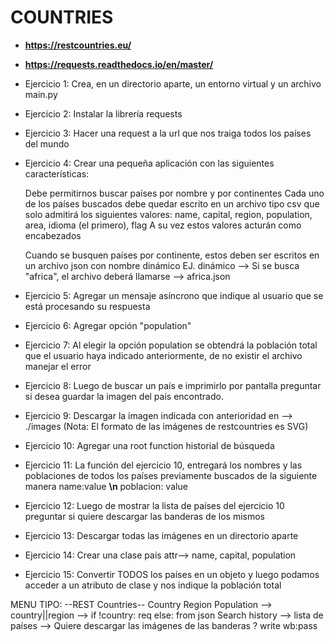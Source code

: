 # COUNTRIES
* **https://restcountries.eu/**
* **https://requests.readthedocs.io/en/master/**

* Ejercicio 1: Crea, en un directorio aparte, un entorno virtual y un archivo main.py
* Ejercicio 2: Instalar la librería requests
* Ejercicio 3: Hacer una request a la url que nos traiga todos los países del mundo
* Ejercicio 4: Crear una pequeña aplicación con las siguientes características:
	
	Debe permitirnos buscar países por nombre y por continentes
	Cada uno de los países buscados debe quedar escrito en un archivo tipo csv que solo admitirá los siguientes valores:
		name, capital, region, population, area, idioma (el primero), flag
		A su vez estos valores acturán como encabezados
	
	Cuando se busquen países por continente, estos deben ser escritos en un archivo json con nombre dinámico
		EJ. dinámico --> Si se busca "africa", el archivo deberá llamarse --> africa.json
		
* Ejercicio 5: Agregar un mensaje asíncrono que indique al usuario que se está procesando su respuesta 
* Ejercicio 6: Agregar opción "population"
* Ejercicio 7: Al elegir la opción population se obtendrá la población total que el usuario haya indicado anteriormente, de no existir el archivo manejar el error
* Ejercicio 8: Luego de buscar un país e imprimirlo por pantalla preguntar si desea guardar la imagen del país encontrado.
* Ejercicio 9: Descargar la imagen indicada con anterioridad en --> ./images (Nota: El formato de las imágenes de restcountries es SVG)
* Ejercicio 10: Agregar una root function historial de búsqueda
* Ejercicio 11: La función del ejercicio 10, entregará los nombres y las poblaciones de todos los países previamente buscados de la siguiente manera name:value **\n** poblacion: value
* Ejercicio 12: Luego de mostrar la lista de países del ejercicio 10 preguntar si quiere descargar las banderas de los mismos
* Ejercicio 13: Descargar todas las imágenes en un directorio aparte
* Ejercicio 14: Crear una clase país attr--> name, capital, population
* Ejercicio 15: Convertir TODOS los países en un objeto y luego podamos acceder a un atributo de clase y nos indique la población total

MENU TIPO:
--REST Countries--
Country
Region
Population --> country||region --> if !country: req else: from json
Search history --> lista de países --> Quiere descargar las imágenes de las banderas ?  write wb:pass


